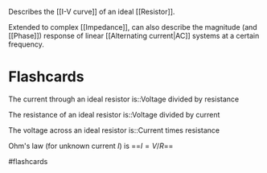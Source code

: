 Describes the [[I-V curve]] of an ideal [[Resistor]].

Extended to complex [[Impedance]], can also describe the magnitude (and [[Phase]]) response of linear [[Alternating current|AC]] systems at a certain frequency.

# Flashcards
The current through an ideal resistor is::Voltage divided by resistance
<!--SR:!2022-03-10,32,270-->

The resistance of an ideal resistor is::Voltage divided by current
<!--SR:!2022-05-15,77,270-->

The voltage across an ideal resistor is::Current times resistance
<!--SR:!2022-05-13,76,270-->

Ohm's law (for unknown current $I$) is ==$I=V/R$== 
<!--SR:!2022-03-09,31,270-->

#flashcards 